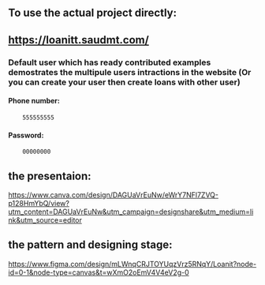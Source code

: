 ## To use the actual project directly:
## https://loanitt.saudmt.com/
### Default user which has ready contributed examples demostrates the multipule users intractions in the website (Or you can create your user then create loans with other user)
#### Phone number:
        555555555
#### Password:
        00000000


## the presentaion:
https://www.canva.com/design/DAGUaVrEuNw/eWrY7NFl7ZVQ-p128HmYbQ/view?utm_content=DAGUaVrEuNw&utm_campaign=designshare&utm_medium=link&utm_source=editor

## the pattern and designing stage:
https://www.figma.com/design/mLWnqCRJTOYUqzVrz5RNqY/Loanit?node-id=0-1&node-type=canvas&t=wXmO2oEmV4V4eV2g-0
